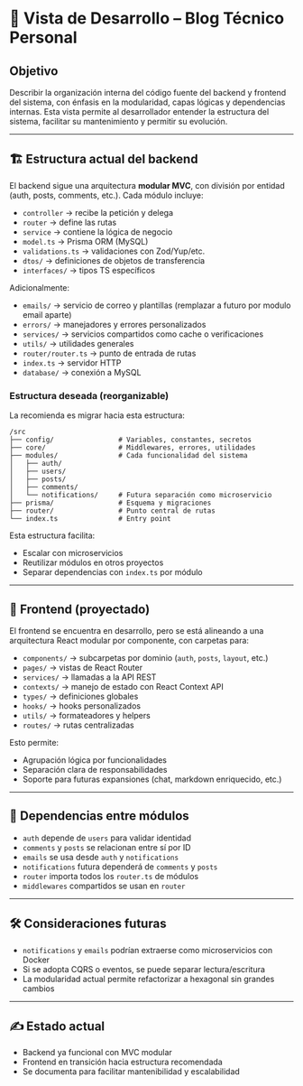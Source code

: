 # 🔧 Vista de Desarrollo – Blog Técnico Personal

## Objetivo

Describir la organización interna del código fuente del backend y frontend del sistema, con énfasis en la modularidad, capas lógicas y dependencias internas. Esta vista permite al desarrollador entender la estructura del sistema, facilitar su mantenimiento y permitir su evolución.

---

## 🏗 Estructura actual del backend

El backend sigue una arquitectura **modular MVC**, con división por entidad (auth, posts, comments, etc.). Cada módulo incluye:

- `controller` → recibe la petición y delega
- `router` → define las rutas
- `service` → contiene la lógica de negocio
- `model.ts` → Prisma ORM (MySQL)
- `validations.ts` → validaciones con Zod/Yup/etc.
- `dtos/` → definiciones de objetos de transferencia
- `interfaces/` → tipos TS específicos

Adicionalmente:

- `emails/` → servicio de correo y plantillas (remplazar a futuro por modulo email aparte)
- `errors/` → manejadores y errores personalizados
- `services/` → servicios compartidos como cache o verificaciones
- `utils/` → utilidades generales
- `router/router.ts` → punto de entrada de rutas
- `index.ts` → servidor HTTP
- `database/` → conexión a MySQL

### Estructura deseada (reorganizable)

La recomienda es migrar hacia esta estructura:

```
/src
├── config/                # Variables, constantes, secretos
├── core/                  # Middlewares, errores, utilidades
├── modules/               # Cada funcionalidad del sistema
│   ├── auth/
│   ├── users/
│   ├── posts/
│   ├── comments/
│   └── notifications/     # Futura separación como microservicio
├── prisma/                # Esquema y migraciones
├── router/                # Punto central de rutas
└── index.ts               # Entry point
```

Esta estructura facilita:

- Escalar con microservicios
- Reutilizar módulos en otros proyectos
- Separar dependencias con `index.ts` por módulo

---

## 🎨 Frontend (proyectado)

El frontend se encuentra en desarrollo, pero se está alineando a una arquitectura React modular por componente, con carpetas para:

- `components/` → subcarpetas por dominio (`auth`, `posts`, `layout`, etc.)
- `pages/` → vistas de React Router
- `services/` → llamadas a la API REST
- `contexts/` → manejo de estado con React Context API
- `types/` → definiciones globales
- `hooks/` → hooks personalizados
- `utils/` → formateadores y helpers
- `routes/` → rutas centralizadas

Esto permite:

- Agrupación lógica por funcionalidades
- Separación clara de responsabilidades
- Soporte para futuras expansiones (chat, markdown enriquecido, etc.)

---

## 🔗 Dependencias entre módulos

- `auth` depende de `users` para validar identidad
- `comments` y `posts` se relacionan entre sí por ID
- `emails` se usa desde `auth` y `notifications`
- `notifications` futura dependerá de `comments` y `posts`
- `router` importa todos los `router.ts` de módulos
- `middlewares` compartidos se usan en `router`

---

## 🛠 Consideraciones futuras

- `notifications` y `emails` podrían extraerse como microservicios con Docker
- Si se adopta CQRS o eventos, se puede separar lectura/escritura
- La modularidad actual permite refactorizar a hexagonal sin grandes cambios

---

## ✍️ Estado actual

- Backend ya funcional con MVC modular
- Frontend en transición hacia estructura recomendada
- Se documenta para facilitar mantenibilidad y escalabilidad
